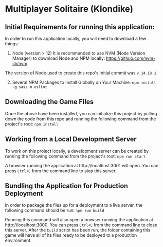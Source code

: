 # Multiplayer Solitaire (Klondike)

## Initial Requirements for running this application:

In order to run this application locally, you will need to download a few things:

1. Node (version > 12)
It is recommended to use NVM (Node Version Manager) to download Node and NPM locally: https://github.com/nvm-sh/nvm.

The version of Node used to create this repo's initial commit was `v.14.18.1`.

2. Several NPM Packages to Install Globally on Your Machine:
`npm install -g sass n eslint`

## Downloading the Game Files
Once the above have been installed, you can initialize this project by pulling down the code from this repo and running the following command from the project's root: `npm install`

## Working from a Local Development Server
To work on this project locally, a development server can be created by running the following command from the project's root: `npm run start`

A browser running the application at http://localhost:3001 will open. You can press `Ctrl+C` from the command line to stop this server.

## Bundling the Application for Production Deployment
In order to package the files up for a deployment to a live server, the following command should be run: `npm run build`

Running this command will also open a browser running the application at http://localhost:3000. You can press `Ctrl+C` from the command line to close this server. After the `build` script has been run, the folder containing this game will have all of its files ready to be deployed to a production environment.
